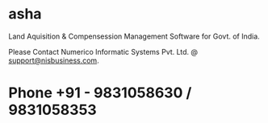 # asha
Land Aquisition &amp; Compensession Management Software for Govt. of India.

Please Contact Numerico Informatic Systems Pvt. Ltd. 
@ support@nisbusiness.com.
# Phone +91 - 9831058630 / 9831058353
